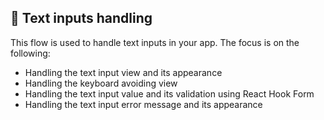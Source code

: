 ## 🚀 Text inputs handling

This flow is used to handle text inputs in your app.
The focus is on the following:
- Handling the text input view and its appearance
- Handling the keyboard avoiding view
- Handling the text input value and its validation using React Hook Form
- Handling the text input error message and its appearance

